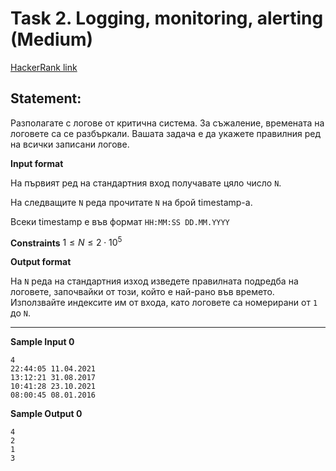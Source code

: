 # Task 2. Logging, monitoring, alerting (Medium)

[HackerRank link](<https://www.hackerrank.com/contests/sda-hw-2/challenges/logging-monitoring-alerting>)

## Statement:

Разполагате с логове от критична система. За съжаление, времената на логовете са се разбъркали. Вашата задача е да укажете правилния ред на всички записани логове.

**Input format**

На първият ред на стандартния вход получавате цяло число  `N`.

На следващите  `N`  реда прочитате  `N`  на брой timestamp-a.

Всеки timestamp е във формат `HH:MM:SS DD.MM.YYYY`

**Constraints**
$1 \le N\le 2\cdot10^5$

**Output format**

На `N` реда на стандартния изход изведете правилната подредба на логовете, започвайки от този, който е най-рано във времето. Използвайте индексите им от входа, като логовете са номерирани от `1` до `N`.

---

**Sample Input 0**

```
4
22:44:05 11.04.2021
13:12:21 31.08.2017
10:41:28 23.10.2021
08:00:45 08.01.2016
```

**Sample Output 0**

```
4
2
1
3
```